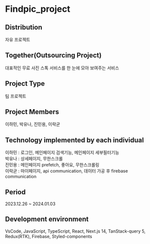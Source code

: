 # Findpic_project
## Distribution
자유 프로젝트

## Together(Outsourcing Project)
대표적인 무료 사진 스톡 서비스를 한 눈에 모아 보여주는 서비스

## Project Type
팀 프로젝트

## Project Members
이하민, 박유나, 진민용, 이락균

## Technology implemented by each individual
이하민 : 로그인, 메인페이지 검색기능, 메인페이지 세부필터기능 </br>
박유나 : 상세페이지, 무한스크롤</br>
진민용 : 메인페이지 prefetch, 좋아요, 무한스크롤링 </br>
이락균 : 마이페이지, api communication, 데이터 가공 후 firebase communication

## Period
2023.12.26 ~ 2024.01.03

## Development environment
VsCode, JavaScript, TypeScript, React, Next.js 14, TanStack-query 5, Redux(RTK), Firebase, Styled-components

